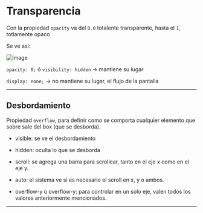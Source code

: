 # Transparencia

Con la propiedad `opacity` va del `0.0` totalente transparente, hasta el `1`, totlamente opaco


Se ve asi:

![image](https://github.com/eugenia1984/desarrollo-front-end-html-css-javascript/assets/72580574/e4f20507-5eac-4d2c-add9-ed40b3d94fbe)


`opacity: 0;` ó `visibility: hidden` -> mantiene su lugar

`display: none;` -> no mantiene su lugar, el flujo de la pantalla

---

## Desbordamiento

Propiedad `overflow`, para definir como se comporta cualquier elemento que sobre sale del box (que se desborda).

- visible: se ve el desbordamiento

- hidden: oculta lo que se desborda

- scroll: se agrega una barra para scrollear, tanto en el eje x como en el eje y.

- auto: el sistema ve si es necesario el scroll en x, y o ambos.

- overflow-y ù overflow-y: para controlar en un solo eje, valen todos los valores anteriormente mencionados.
---